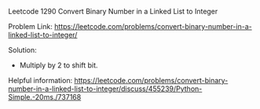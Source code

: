 Leetcode 1290 Convert Binary Number in a Linked List to Integer

Problem Link: https://leetcode.com/problems/convert-binary-number-in-a-linked-list-to-integer/

Solution:
+ Multiply by 2 to shift bit.

Helpful information:
https://leetcode.com/problems/convert-binary-number-in-a-linked-list-to-integer/discuss/455239/Python-Simple.-20ms./737168
